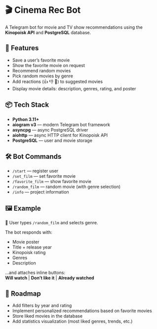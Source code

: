 # 🎬 Cinema Rec Bot

A Telegram bot for movie and TV show recommendations using the **Kinopoisk API** and **PostgreSQL** database.

## 📌 Features

- Save a user’s favorite movie  
- Show the favorite movie on request  
- Recommend random movies  
- Pick random movies by genre  
- Add reactions (👍 👎 👀) to suggested movies  
- Display movie details: description, genres, rating, and poster  

## 📦 Tech Stack

- **Python 3.11+**  
- **aiogram v3** — modern Telegram bot framework  
- **asyncpg** — async PostgreSQL driver  
- **aiohttp** — async HTTP client for Kinopoisk API  
- **PostgreSQL** — user and movie storage  

## 🛠 Bot Commands

- `/start` — register user  
- `/set_film` — set favorite movie  
- `/favorite_film` — show favorite movie  
- `/random_film` — random movie (with genre selection)  
- `/info` — project information  

## 🖼 Example

📌 User types `/random_film` and selects genre.  

The bot responds with:  

- Movie poster  
- Title + release year  
- Kinopoisk rating  
- Genres  
- Description  

…and attaches inline buttons:  
**Will watch** | **Don’t like it** | **Already watched**  

## 🚀 Roadmap

- Add filters by year and rating  
- Implement personalized recommendations based on favorite movies  
- Store liked movies in the database  
- Add statistics visualization (most liked genres, trends, etc.)  
